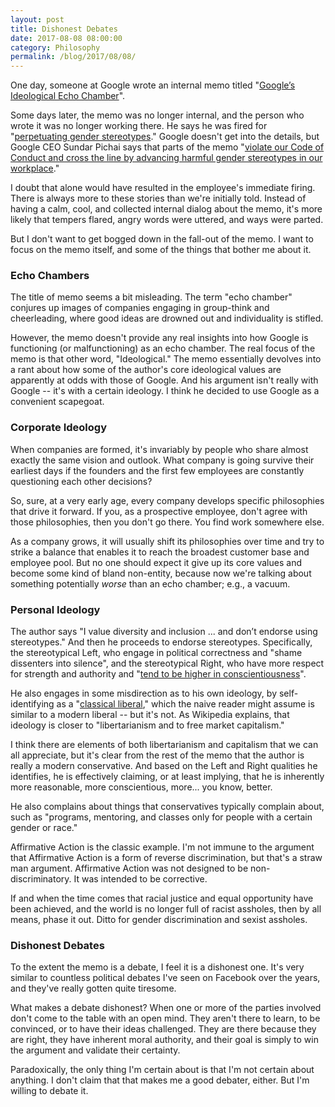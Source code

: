 ```yaml
---
layout: post
title: Dishonest Debates
date: 2017-08-08 08:00:00
category: Philosophy
permalink: /blog/2017/08/08/
---
```


One day, someone at Google wrote an internal memo titled
"[Google’s Ideological Echo Chamber](https://assets.documentcloud.org/documents/3914586/Googles-Ideological-Echo-Chamber.pdf)".

Some days later, the memo was no longer internal, and the person who wrote it was no longer working there.  He says
he was fired for "[perpetuating gender stereotypes](http://www.newsweek.com/who-james-damore-alt-right-furious-after-google-fires-engineer-over-anti-647716)."
Google doesn't get into the details, but Google CEO Sundar Pichai says
that parts of the memo "[violate our Code of Conduct and cross the line by advancing harmful gender stereotypes in our
workplace](https://www.blog.google/topics/diversity/note-employees-ceo-sundar-pichai/)."

I doubt that alone would have resulted in the employee's immediate firing.  There is always more to these
stories than we're initially told.  Instead of having a calm, cool, and collected internal dialog about the memo,
it's more likely that tempers flared, angry words were uttered, and ways were parted.

But I don't want to get bogged down in the fall-out of the memo.  I want to focus on the memo itself, and some of the
things that bother me about it.

### Echo Chambers

The title of memo seems a bit misleading.  The term "echo chamber" conjures up
images of companies engaging in group-think and cheerleading, where good ideas are drowned out and individuality is
stifled.

However, the memo doesn't provide any real insights into how Google is functioning (or malfunctioning) as an echo
chamber.  The real focus of the memo is that other word, "Ideological."  The memo essentially devolves into a rant
about how some of the author's core ideological values are apparently at odds with those of Google.  And his argument
isn't really with Google -- it's with a certain ideology.  I think he decided to use Google as a convenient
scapegoat.

### Corporate Ideology

When companies are formed, it's invariably by people who share almost exactly the same vision and outlook.
What company is going survive their earliest days if the founders and the first few employees are constantly
questioning each other decisions?

So, sure, at a very early age, every company develops specific philosophies that drive it forward.  If you, as a
prospective employee, don't agree with those philosophies, then you don't go there.  You find work somewhere else.

As a company grows, it will usually shift its philosophies over time and try to strike a balance that enables it to
reach the broadest customer base and employee pool.  But no one should expect it give up its core values and become
some kind of bland non-entity, because now we're talking about something potentially *worse* than an echo chamber; e.g.,
a vacuum.

### Personal Ideology

The author says "I value diversity and inclusion ... and don’t endorse using stereotypes."  And then he proceeds
to endorse stereotypes.  Specifically, the stereotypical Left, who engage in political correctness and "shame
dissenters into silence", and the stereotypical Right, who have more respect for strength and authority and
"[tend to be higher in conscientiousness](https://www.chicagoreader.com/Bleader/archives/2011/08/18/4462041-liberals-conservatives-and-personality-traits)".

He also engages in some misdirection as to his own ideology, by self-identifying as a "[classical liberal](https://en.wikipedia.org/wiki/Classical_liberalism),"
which the naive reader might assume is similar to a modern liberal -- but it's not.  As Wikipedia explains, that
ideology is closer to "libertarianism and to free market capitalism."

I think there are elements of both libertarianism and capitalism that we can all appreciate, but it's clear from the
rest of the memo that the author is really a modern conservative.  And based on the Left and Right qualities he
identifies, he is effectively claiming, or at least implying, that he is inherently more reasonable, more conscientious,
more... you know, better.

He also complains about things that conservatives typically complain about, such as "programs, mentoring, and classes
only for people with a certain gender or race."

Affirmative Action is the classic example.  I'm not immune to the argument that Affirmative Action is a form of reverse
discrimination, but that's a straw man argument.  Affirmative Action was not designed to be non-discriminatory.  It
was intended to be corrective.

If and when the time comes that racial justice and equal opportunity have been achieved, and the world is no longer full
of racist assholes, then by all means, phase it out.  Ditto for gender discrimination and sexist assholes.

### Dishonest Debates

To the extent the memo is a debate, I feel it is a dishonest one.  It's very similar to countless political debates
I've seen on Facebook over the years, and they've really gotten quite tiresome.

What makes a debate dishonest?  When one or more of the parties involved don't come to the table with an open mind.
They aren't there to learn, to be convinced, or to have their ideas challenged.  They are there because they are right,
they have inherent moral authority, and their goal is simply to win the argument and validate their certainty.

Paradoxically, the only thing I'm certain about is that I'm not certain about anything.  I don't claim that that
makes me a good debater, either.  But I'm willing to debate it.
